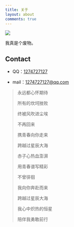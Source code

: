 ```yaml
---
title: 关于
layout: about
comments: true
---
```

![](/images/uploads/about.jpg)

我真是个废物。

## Contact

- QQ：[1274727127](tencent://message/?uin=1274727127)

- mail：[1274727127@qq.com](mailto:1274727127@qq.com)

>永远都心怀期待
>
>所有的坎坷挫败
>
>终被风吹进尘埃
>
>不再回来
>
>携青春向你走来
>
>跨越过星辰大海
>
>赤子心热血澎湃
>
>用青春谱写精彩
>
>不曾徘徊
>
>我向你奔赴而来
>
>跨越过星辰大海
>
>我心中炽热的恒星
>
>陪伴我勇敢前行